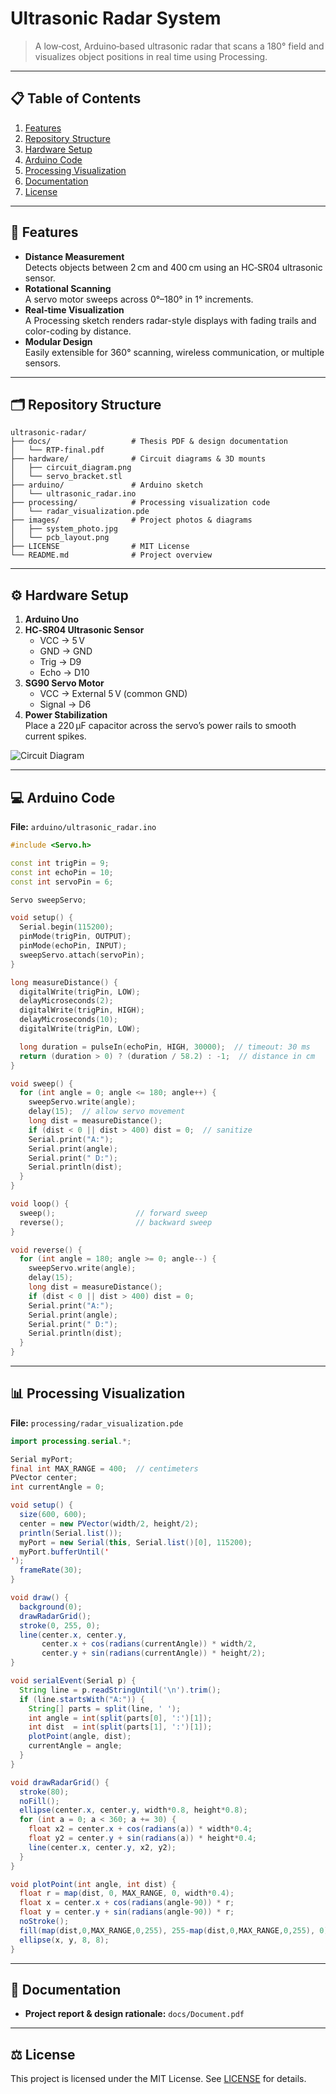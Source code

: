 # Ultrasonic Radar System

> A low‑cost, Arduino‑based ultrasonic radar that scans a 180° field and visualizes object positions in real time using Processing.

---

## 📋 Table of Contents

1. [Features](#features)  
2. [Repository Structure](#repository-structure)  
3. [Hardware Setup](#hardware-setup)  
4. [Arduino Code](#arduino-code)  
5. [Processing Visualization](#processing-visualization)  
6. [Documentation](#documentation)  
7. [License](#license)  

---

## 🚀 Features

- **Distance Measurement**  
  Detects objects between 2 cm and 400 cm using an HC‑SR04 ultrasonic sensor.
- **Rotational Scanning**  
  A servo motor sweeps across 0°–180° in 1° increments.
- **Real‑time Visualization**  
  A Processing sketch renders radar-style displays with fading trails and color-coding by distance.
- **Modular Design**  
  Easily extensible for 360° scanning, wireless communication, or multiple sensors.

---

## 🗂 Repository Structure

```
ultrasonic-radar/
├── docs/                  # Thesis PDF & design documentation
│   └── RTP-final.pdf
├── hardware/              # Circuit diagrams & 3D mounts
│   ├── circuit_diagram.png
│   └── servo_bracket.stl
├── arduino/               # Arduino sketch
│   └── ultrasonic_radar.ino
├── processing/            # Processing visualization code
│   └── radar_visualization.pde
├── images/                # Project photos & diagrams
│   ├── system_photo.jpg
│   └── pcb_layout.png
├── LICENSE                # MIT License
└── README.md              # Project overview
```

---

## ⚙️ Hardware Setup

1. **Arduino Uno**  
2. **HC‑SR04 Ultrasonic Sensor**  
   - VCC → 5 V  
   - GND → GND  
   - Trig → D9  
   - Echo → D10  
3. **SG90 Servo Motor**  
   - VCC → External 5 V (common GND)  
   - Signal → D6  
4. **Power Stabilization**  
   Place a 220 µF capacitor across the servo’s power rails to smooth current spikes.

![Circuit Diagram](hardware/circuit_diagram.png)

---

## 💻 Arduino Code

**File:** `arduino/ultrasonic_radar.ino`

```cpp
#include <Servo.h>

const int trigPin = 9;
const int echoPin = 10;
const int servoPin = 6;

Servo sweepServo;

void setup() {
  Serial.begin(115200);
  pinMode(trigPin, OUTPUT);
  pinMode(echoPin, INPUT);
  sweepServo.attach(servoPin);
}

long measureDistance() {
  digitalWrite(trigPin, LOW);
  delayMicroseconds(2);
  digitalWrite(trigPin, HIGH);
  delayMicroseconds(10);
  digitalWrite(trigPin, LOW);

  long duration = pulseIn(echoPin, HIGH, 30000);  // timeout: 30 ms
  return (duration > 0) ? (duration / 58.2) : -1;  // distance in cm
}

void sweep() {
  for (int angle = 0; angle <= 180; angle++) {
    sweepServo.write(angle);
    delay(15);  // allow servo movement
    long dist = measureDistance();
    if (dist < 0 || dist > 400) dist = 0;  // sanitize
    Serial.print("A:");
    Serial.print(angle);
    Serial.print(" D:");
    Serial.println(dist);
  }
}

void loop() {
  sweep();                  // forward sweep
  reverse();                // backward sweep
}

void reverse() {
  for (int angle = 180; angle >= 0; angle--) {
    sweepServo.write(angle);
    delay(15);
    long dist = measureDistance();
    if (dist < 0 || dist > 400) dist = 0;
    Serial.print("A:");
    Serial.print(angle);
    Serial.print(" D:");
    Serial.println(dist);
  }
}
```

---

## 📊 Processing Visualization

**File:** `processing/radar_visualization.pde`

```java
import processing.serial.*;

Serial myPort;
final int MAX_RANGE = 400;  // centimeters
PVector center;
int currentAngle = 0;

void setup() {
  size(600, 600);
  center = new PVector(width/2, height/2);
  println(Serial.list());
  myPort = new Serial(this, Serial.list()[0], 115200);
  myPort.bufferUntil('
');
  frameRate(30);
}

void draw() {
  background(0);
  drawRadarGrid();
  stroke(0, 255, 0);
  line(center.x, center.y,
       center.x + cos(radians(currentAngle)) * width/2,
       center.y + sin(radians(currentAngle)) * height/2);
}

void serialEvent(Serial p) {
  String line = p.readStringUntil('\n').trim();
  if (line.startsWith("A:")) {
    String[] parts = split(line, ' ');
    int angle = int(split(parts[0], ':')[1]);
    int dist  = int(split(parts[1], ':')[1]);
    plotPoint(angle, dist);
    currentAngle = angle;
  }
}

void drawRadarGrid() {
  stroke(80);
  noFill();
  ellipse(center.x, center.y, width*0.8, height*0.8);
  for (int a = 0; a < 360; a += 30) {
    float x2 = center.x + cos(radians(a)) * width*0.4;
    float y2 = center.y + sin(radians(a)) * height*0.4;
    line(center.x, center.y, x2, y2);
  }
}

void plotPoint(int angle, int dist) {
  float r = map(dist, 0, MAX_RANGE, 0, width*0.4);
  float x = center.x + cos(radians(angle-90)) * r;
  float y = center.y + sin(radians(angle-90)) * r;
  noStroke();
  fill(map(dist,0,MAX_RANGE,0,255), 255-map(dist,0,MAX_RANGE,0,255), 0);
  ellipse(x, y, 8, 8);
}
```

---

## 📄 Documentation

- **Project report & design rationale:** `docs/Document.pdf`

---

## ⚖️ License

This project is licensed under the MIT License. See [LICENSE](LICENSE) for details.
